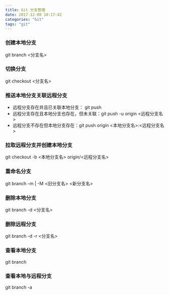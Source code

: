 ```yaml
---
title: Git 分支管理
date: 2017-12-08 10:17:42
categories: "Git"
tags: "git"
---
```


### 创建本地分支 ###
git branch <分支名>

### 切换分支 ###
git checkout <分支名>

### 推送本地分支关联远程分支 ###

- 远程分支存在并且已关联本地分支：	git push
- 远程分支存在且本地分支也存在，但未关联：git push -u origin <远程分支名>
- 远程分支不存在但本地分支存在：git push origin <本地分支名>:<远程分支名>

### 拉取远程分支并创建本地分支 ###
 git checkout -b <本地分支名> origin/<远程分支名>

### 重命名分支 ###
 git branch -m | -M <旧分支名> <新分支名>

### 删除本地分支 ###
 git branch -d <分支名>


### 删除远程分支 ###
 git branch -d -r <分支名>

### 查看本地分支 ###
 git branch

### 查看本地与远程分支 ###
 git branch -a